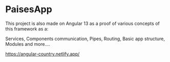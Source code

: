 # PaisesApp

This project is also made on Angular 13 as a proof of various concepts of this framework as a:

Services, Components communication, Pipes, Routing, Basic app structure, Modules and more....

https://angular-country.netlify.app/
